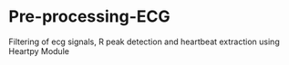 # Pre-processing-ECG
Filtering of ecg signals, R peak detection and heartbeat extraction using Heartpy Module
